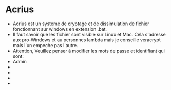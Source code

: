 # Acrius
- Acrius est un systeme de cryptage et de dissimulation de fichier fonctionnant sur windows en extension .bat.
- Il faut savoir que les fichier sont visible sur Linux et Mac. Cela s'adresse aux pro-Windows et au personnes lambda mais je conseille veracrypt mais l'un empeche pas l'autre.
- Attention, Veuillez penser à modifier les mots de passe et identifiant qui sont:
- Admin
- 
- 
- 
- 
